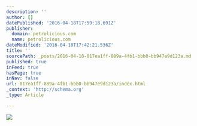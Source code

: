 ```yaml
---
description: ''
author: []
datePublished: '2016-04-18T17:59:18.691Z'
publisher:
  domain: petrolicious.com
  name: petrolicious.com
dateModified: '2016-04-18T17:42:21.536Z'
title: ''
sourcePath: _posts/2016-04-18-017ea1ff-889a-4fb1-bbb0-bb947e9d123a.md
published: true
inFeed: true
hasPage: true
inNav: false
url: 017ea1ff-889a-4fb1-bbb0-bb947e9d123a/index.html
_context: 'http://schema.org'
_type: Article

---
```

![](http://petrolicious.imgix.net/2014/gear-patrol/06-june/Mustang-21.jpg?w=1000&q=50)